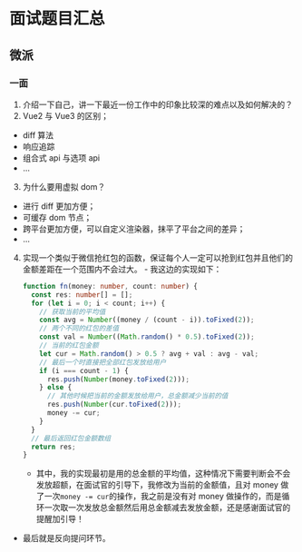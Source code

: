 # 面试题目汇总

## 微派

### 一面

1. 介绍一下自己，讲一下最近一份工作中的印象比较深的难点以及如何解决的？
2. Vue2 与 Vue3 的区别；

- diff 算法
- 响应追踪
- 组合式 api 与选项 api
- ...

3. 为什么要用虚拟 dom？

- 进行 diff 更加方便；
- 可缓存 dom 节点；
- 跨平台更加方便，可以自定义渲染器，抹平了平台之间的差异；
- ...

4. 实现一个类似于微信抢红包的函数，保证每个人一定可以抢到红包并且他们的金额差距在一个范围内不会过大。 - 我这边的实现如下：
   ```ts
   function fn(money: number, count: number) {
     const res: number[] = [];
     for (let i = 0; i < count; i++) {
       // 获取当前的平均值
       const avg = Number((money / (count - i)).toFixed(2));
       // 两个不同的红包的差值
       const val = Number((Math.random() * 0.5).toFixed(2));
       // 当前的红包金额
       let cur = Math.random() > 0.5 ? avg + val : avg - val;
       // 最后一个时直接把全部红包发放给用户
       if (i === count - 1) {
         res.push(Number(money.toFixed(2)));
       } else {
         // 其他时候把当前的金额发放给用户，总金额减少当前的值
         res.push(Number(cur.toFixed(2)));
         money -= cur;
       }
     }
     // 最后返回红包金额数组
     return res;
   }
   ```
   - 其中，我的实现最初是用的总金额的平均值，这种情况下需要判断会不会发放超额，在面试官的引导下，我修改为当前的金额值，且对 money 做了一次`money -= cur`的操作，我之前是没有对 money 做操作的，而是循环一次取一次发放总金额然后用总金额减去发放金额，还是感谢面试官的提醒加引导！

- 最后就是反向提问环节。
